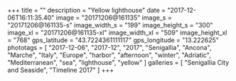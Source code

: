 +++
title = ""
description = "Yellow lighthouse"
date = "2017-12-06T16:11:35.40"
image = "20171206@161135"
image_s = "20171206@161135-s"
image_width_s = "199"
image_height_s = "300"
image_xl = "20171206@161135-xl"
image_width_xl = "509"
image_height_xl = "768"
gps_latitude = "43.7224361111117"
gps_longitude = "13.222625"
phototags = [ "2017-12-06", "2017-12", "2017", "Senigallia", "Ancona", "Marche", "Italy", "Europe", "harbor", "afternoon", "winter", "Adriatic", "Mediterranean", "sea", "lighthouse", "yellow" ]
galleries = [ "Senigallia City and Seaside", "Timeline 2017" ]
+++
